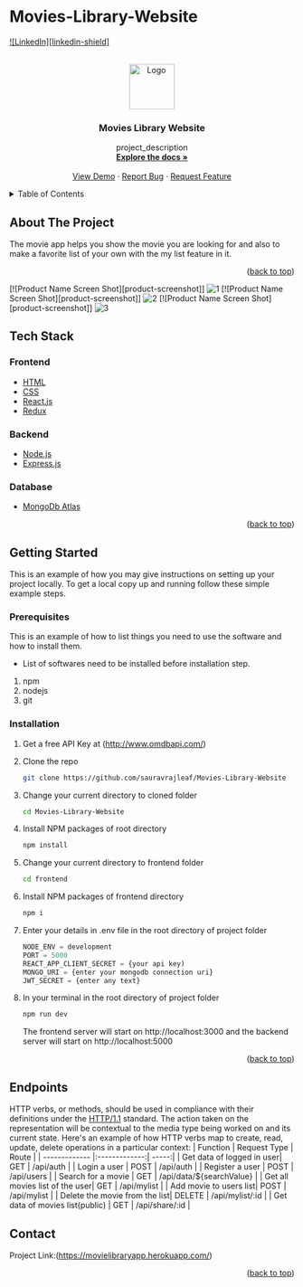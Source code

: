 # Movies-Library-Website

<div id="top"></div>
<!--
*** Thanks for checking out the Best-README-Template. If you have a suggestion
*** that would make this better, please fork the repo and create a pull request
*** or simply open an issue with the tag "enhancement".
*** Don't forget to give the project a star!
*** Thanks again! Now go create something AMAZING! :D
-->



<!-- PROJECT SHIELDS -->
<!--
*** I'm using markdown "reference style" links for readability.
*** Reference links are enclosed in brackets [ ] instead of parentheses ( ).
*** See the bottom of this document for the declaration of the reference variables
*** for contributors-url, forks-url, etc. This is an optional, concise syntax you may use.
*** https://www.markdownguide.org/basic-syntax/#reference-style-links
-->

[![LinkedIn][linkedin-shield]](https://www.linkedin.com/in/rajsaurav/)



<!-- PROJECT LOGO -->
<br />
<div align="center">
  <a href="https://github.com/sauravrajleaf/Movies-Library-Website">
    <img src="images/logo.png" alt="Logo" width="80" height="80">
  </a>

<h3 align="center"> Movies Library Website
</h3>

  <p align="center">
    project_description
    <br />
    <a href="https://github.com/sauravrajleaf/Movies-Library-Website"><strong>Explore the docs »</strong></a>
    <br />
    <br />
    <a href="https://movielibraryapp.herokuapp.com/">View Demo</a>
    ·
    <a href="https://github.com/github_username/repo_name/issues">Report Bug</a>
    ·
    <a href="https://github.com/github_username/repo_name/issues">Request Feature</a>
  </p>
</div>



<!-- TABLE OF CONTENTS -->
<details>
  <summary>Table of Contents</summary>
  <ol>
    <li>
      <a href="#about-the-project">About The Project</a>
      <ul>
        <li><a href="#built-with">Built With</a></li>
      </ul>
    </li>
    <li>
      <a href="#getting-started">Getting Started</a>
      <ul>
        <li><a href="#prerequisites">Prerequisites</a></li>
        <li><a href="#installation">Installation</a></li>
      </ul>
    </li>
    <li><a href="#usage">Usage</a></li>
    <li><a href="#roadmap">Roadmap</a></li>
    <li><a href="#contact">Contact</a></li>
  </ol>
</details>



<!-- ABOUT THE PROJECT -->
## About The Project
The movie app helps you show the movie you are looking for and also to make a favorite list of your own with the my list feature in it. 
<p align="right">(<a href="#top">back to top</a>)</p>

[![Product Name Screen Shot][product-screenshot]]
![1](https://user-images.githubusercontent.com/52833031/170580827-fc4d4164-56af-400a-863f-3dc65efafe8f.PNG)
[![Product Name Screen Shot][product-screenshot]]
![2](https://user-images.githubusercontent.com/52833031/170580742-836a001b-1014-4dd4-82f2-336798e9615c.PNG)
[![Product Name Screen Shot][product-screenshot]]
![3](https://user-images.githubusercontent.com/52833031/171315391-2c4d5a5f-b86d-4496-903d-56ea4b9af217.PNG)






## Tech Stack
### Frontend
* [HTML](https://www.w3schools.com/html/)
* [CSS](https://www.w3schools.com/css/)
* [React.js](https://reactjs.org/)
* [Redux](https://redux.js.org/)

### Backend
* [Node.js](https://nodejs.org/en/)
* [Express.js](https://expressjs.com/)

### Database
* [MongoDb Atlas](https://www.mongodb.com/atlas/database)



<p align="right">(<a href="#top">back to top</a>)</p>



<!-- GETTING STARTED -->
## Getting Started

This is an example of how you may give instructions on setting up your project locally.
To get a local copy up and running follow these simple example steps.

### Prerequisites

This is an example of how to list things you need to use the software and how to install them.
* List of softwares need to be installed before installation step.
1. npm 
2. nodejs
3. git

### Installation

1. Get a free API Key at (http://www.omdbapi.com/)
2. Clone the repo
   ```sh
   git clone https://github.com/sauravrajleaf/Movies-Library-Website
   ```
3. Change your current directory to cloned folder
   ```sh
   cd Movies-Library-Website
   ```
4. Install NPM packages of root directory 
   ```sh
   npm install
   ```
5. Change your current directory to frontend folder
   ```sh
   cd frontend
   ```
6. Install NPM packages of frontend directory 
   ```sh
   npm i
   ```
   
7. Enter your details in .env file in the root directory of project folder
    ```js
    NODE_ENV = development
    PORT = 5000
    REACT_APP_CLIENT_SECRET = {your api key)
    MONGO_URI = {enter your mongodb connection uri}
    JWT_SECRET = {enter any text}
    ```
8. In your terminal in the root directory of project folder
    ```sh
    npm run dev
    ```
   The frontend server will start on http://localhost:3000 and the backend server will start on http://localhost:5000

<p align="right">(<a href="#top">back to top</a>)</p>


## Endpoints

HTTP verbs, or methods, should be used in compliance with their definitions under the [HTTP/1.1](http://www.w3.org/Protocols/rfc2616/rfc2616-sec9.html) standard.
The action taken on the representation will be contextual to the media type being worked on and its current state. Here's an example of how HTTP verbs map to create, read, update, delete operations in a particular context:
| Function      | Request Type  | Route  |
| ------------- |:-------------:| -----:|
| Get data of logged in user| GET | /api/auth |
| Login a user      | POST      |   /api/auth |
| Register a user | POST     |    /api/users |
| Search for a movie | GET     |    /api/data/${searchValue} |
| Get all movies list of the user| GET | /api/mylist |
| Add movie to users list| POST | /api/mylist |
| Delete the movie from the list| DELETE | /api/mylist/:id |
| Get data of movies list(public) | GET     |    /api/share/:id |




<!-- USAGE EXAMPLES -->
<!-- ## Usage -->
<!-- 
Use this space to show useful examples of how a project can be used. Additional screenshots, code examples and demos work well in this space. You may also link to more resources.

_For more examples, please refer to the [Documentation](https://example.com)_

<p align="right">(<a href="#top">back to top</a>)</p>
 -->


<!-- ROADMAP -->
<!-- ## Roadmap -->
<!-- 
- [ ] Feature 1
- [ ] Feature 2
- [ ] Feature 3
    - [ ] Nested Feature

See the [open issues](https://github.com/github_username/repo_name/issues) for a full list of proposed features (and known issues).

<p align="right">(<a href="#top">back to top</a>)</p> -->





<!-- CONTACT -->
## Contact

Project Link:(https://movielibraryapp.herokuapp.com/)

<p align="right">(<a href="#top">back to top</a>)</p>

